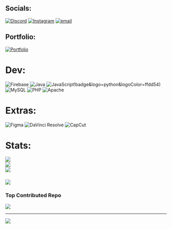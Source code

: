 
## Socials:
[![Discord](https://img.shields.io/badge/Discord-%237289DA.svg?logo=discord&logoColor=white)](https://discord.gg/900469600381181972) [![Instagram](https://img.shields.io/badge/Instagram-%23E4405F.svg?logo=Instagram&logoColor=white)](https://instagram.com/cedisafk) [![email](https://img.shields.io/badge/Email-D14836?logo=gmail&logoColor=white)](mailto:6sceed@gmail.com) 

## Portfolio:
[![Portfolio](https://img.shields.io/badge/Visit-Portfolio-blueviolet?style=for-the-badge&logo=github)](https://cedrickgarcia.tech)

#  Dev:
![Firebase](https://img.shields.io/badge/firebase-%23039BE5.svg?style=for-the-badge&logo=firebase) ![Java](https://img.shields.io/badge/java-%23ED8B00.svg?style=for-the-badge&logo=openjdk&logoColor=white) ![JavaScript](https://img.shields.io/badge/javascript-%23323330.svg?style=for-the-badge&logo=javascript&logoColor=%23F7DF1E)!badge&logo=python&logoColor=ffdd54) ![MySQL](https://img.shields.io/badge/mysql-4479A1.svg?style=for-the-badge&logo=mysql&logoColor=white) ![PHP](https://img.shields.io/badge/php-%23777BB4.svg?style=for-the-badge&logo=php&logoColor=white) ![Apache](https://img.shields.io/badge/apache-%23D42029.svg?style=for-the-badge&logo=apache&logoColor=white) 
 
#  Extras: 
![Figma](https://img.shields.io/badge/figma-%23F24E1E.svg?style=for-the-badge&logo=figma&logoColor=white) 
![DaVinci Resolve](https://img.shields.io/badge/-DaVinci_Resolve-14002E?style=for-the-badge&logo=daVinciResolve&logoColor=#FFB800)
![CapCut](https://img.shields.io/badge/-CapCut-FF6F61?style=for-the-badge&logo=&logoColor=white)
#  Stats:
![](https://github-readme-stats.vercel.app/api?username=6sceed&theme=dark&hide_border=false&include_all_commits=false&count_private=false)<br/>
![](https://nirzak-streak-stats.vercel.app/?user=6sceed&theme=dark&hide_border=false)<br/>
![](https://github-readme-stats.vercel.app/api/top-langs/?username=6sceed&theme=dark&hide_border=false&include_all_commits=false&count_private=false&layout=compact)

###
![](https://quotes-github-readme.vercel.app/api?type=vetical&theme=dark)

### Top Contributed Repo
![](https://github-contributor-stats.vercel.app/api?username=6sceed&limit=5&theme=dark&combine_all_yearly_contributions=true)

---
[![](https://visitcount.itsvg.in/api?id=6sceed&icon=2&color=4)](https://visitcount.itsvg.in)

